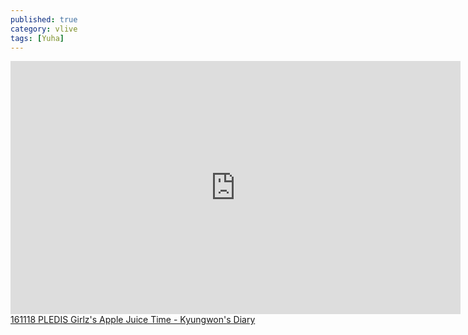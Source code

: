 ```yaml
---
published: true
category: vlive
tags: [Yuha]
---
```

<iframe src="http://www.vlive.tv/embed/16891" frameborder="no" scrolling="no" marginwidth="0" marginheight="0" WIDTH="720" HEIGHT="405" allowfullscreen></iframe><br /><a href="" target="_blank">161118 PLEDIS Girlz's Apple Juice Time - Kyungwon's Diary</a>